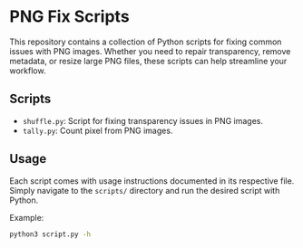 # PNG Fix Scripts

This repository contains a collection of Python scripts for fixing common issues with PNG images. Whether you need to repair transparency, remove metadata, or resize large PNG files, these scripts can help streamline your workflow.

## Scripts

- `shuffle.py`: Script for fixing transparency issues in PNG images.
- `tally.py`: Count pixel from PNG images.

## Usage

Each script comes with usage instructions documented in its respective file. Simply navigate to the `scripts/` directory and run the desired script with Python.

Example:
```bash
python3 script.py -h
```
